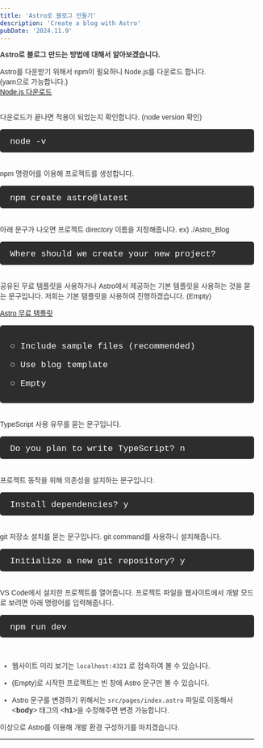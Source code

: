 ```yaml
---
title: 'Astro로 블로그 만들기'
description: 'Create a blog with Astro'
pubDate: '2024.11.9'
---
```


**Astro로 블로그 만드는 방법에 대해서 알아보겠습니다.**

Astro를 다운받기 위해서 npm이 필요하니 Node.js를 다운로드 합니다.  
(yarn으로 가능합니다.)  
[Node.js 다운로드](https://nodejs.org/en/)

<br>
다운로드가 끝나면 적용이 되었는지 확인합니다. (node version 확인)

<div class="terminal">
  node -v
</div>

<br>
npm 명령어를 이용해 프로젝트를 생성합니다.

<div class="terminal">
  npm create astro@latest
</div>
<br>
아래 문구가 나오면 프로젝트 directory 이름을 지정해줍니다.  
ex) ./Astro_Blog

<div class="terminal">
Where should we create your new project?
</div>

<br>
공유된 무료 템플릿을 사용하거나 Astro에서 제공하는 기본 템플릿을 사용하는 것을  
묻는 문구입니다. 저희는 기본 템플릿을 사용하여 진행하겠습니다.  (Empty)

[Astro 무료 템플릿](https://astro.build/themes/)

<div class="terminal">

○ Include sample files (recommended)

○ Use blog template

○ Empty

</div>

<br>
TypeScript 사용 유무를 묻는 문구입니다.

<div class="terminal">
Do you plan to write TypeScript?  
n
</div>

<br>
프로젝트 동작을 위해 의존성을 설치하는 문구입니다.

<div class="terminal">
  Install dependencies?  
  y
</div>

<br>
git 저장소 설치를 묻는 문구입니다.  
git command를 사용하니 설치해줍니다.

<div class="terminal">
  Initialize a new git repository?  
  y
</div>

<br>
VS Code에서 설치한 프로젝트를 열어줍니다.
프로젝트 파일을 웹사이트에서 개발 모드로 보려면 아래 명령어를 입력해줍니다.

<div class="terminal">
  npm run dev
</div>

<br>

- 웹사이트 미리 보기는 `localhost:4321` 로 접속하여 볼 수 있습니다.
- (Empty)로 시작한 프로젝트는 빈 창에 Astro 문구만 볼 수 있습니다.

- Astro 문구를 변경하기 위해서는 `src/pages/index.astro` 파일로 이동해서  
  &lt;**body**&gt; 태그의 &lt;**h1**&gt;을 수정해주면 변경 가능합니다.

이상으로 Astro를 이용해 개발 환경 구성하기를 마치겠습니다.

---

<style>
  body {
    font-family: 'Arial', sans-serif;
    color: #333;
    margin: 0;
    padding: 0;
  }

  h1, h2 {
    color: #333;
  }
  h1 {
    font-size: 2em;
    margin-bottom: 20px;
    color: #34495E;
  }

  .terminal {
    background-color: #2d2d2d; 
    color: #ffffff; 
    padding: 15px 10px 10px 20px;
    border-radius: 5px;
    font-family: 'Courier New', monospace;
    font-size: 17px;
    line-height: 1.2;
    overflow-x: auto;
    margin: 15px 0;
  }
</style>

<script src="https://utteranc.es/client.js"
        repo="tjsgh1217/tjsgh1217.github.io"
        issue-term="pathname"
        theme="github-light"
        crossorigin="anonymous"
        async>
</script>
